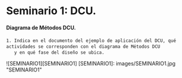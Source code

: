# Seminario 1: DCU.

#### Diagrama de Métodos DCU.

    1. Indica en el documento del ejemplo de aplicación del DCU, qué actividades se corresponden con el diagrama de Métodos DCU 
       y en qué fase del diseño se ubica.
       
![SEMINARIO1][SEMINARIO1]
[SEMINARIO1]: images/SEMINARIO1.jpg "SEMINARIO1"
   
   
